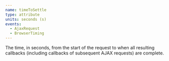 ```yaml
---
name: timeToSettle
type: attribute
units: seconds (s)
events:
  - AjaxRequest
  - BrowserTiming
---
```


The time, in seconds, from the start of the request to when all resulting callbacks (including callbacks of subsequent AJAX requests) are complete.